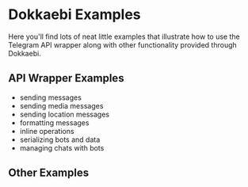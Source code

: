 # Dokkaebi Examples

Here you'll find lots of neat little examples that illustrate how to use the Telegram API wrapper along with other functionality provided through Dokkaebi.

## API Wrapper Examples
* sending messages
* sending media messages
* sending location messages
* formatting messages
* inline operations
* serializing bots and data
* managing chats with bots

## Other Examples